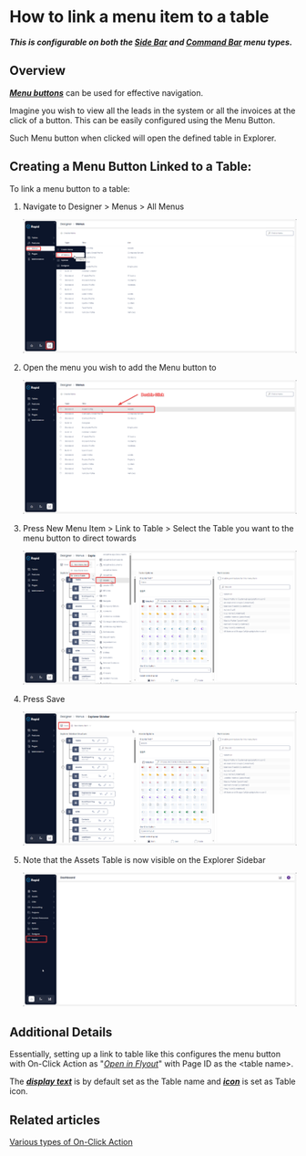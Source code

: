 # How to link a menu item to a table

***This is configurable on both the [Side Bar](/docs/Rapid/3-User%20Manual/Glossary/glossary.md#sidebar) and [Command Bar](/docs/Rapid/3-User%20Manual/Glossary/glossary.md#command-bar) menu types.***

## Overview

[***Menu buttons***](/docs/Rapid/3-User%20Manual/Glossary/glossary.md#menu-item "Menu item") can be used for effective navigation.

Imagine you wish to view all the leads in the system or all the invoices at the click of a button. This can be easily configured using the Menu Button.

Such Menu button when clicked will open the defined table in Explorer.

## Creating a Menu Button Linked to a Table:

To link a menu button to a table:

1. Navigate to Designer &gt; Menus &gt; All Menus 
 
    ![Navigate to All menus](<Navigate to All Menus.png>)
2. Open the menu you wish to add the Menu button to  

    ![Open your menu](<Open your menu.png>)
3. Press New Menu Item &gt; Link to Table &gt; Select the Table you want to the menu button to direct towards  

    ![Create menu linked to table](<Create menu linked to table.png>)
4. Press Save  

    ![Save the menu](<Save menu.png>)
5. Note that the Assets Table is now visible on the Explorer Sidebar  

    ![Observe new menu in Explorer sidebar](<Observe new menu in sidebar.png>)

## Additional Details

Essentially, setting up a link to table like this configures the menu button with On-Click Action as "[*Open in Flyout*](/docs/Rapid/4-Keyper%20Manual/2-Designer/3-Menus/Menu%20Actions/open-in-flyout/open-in-flyout.md "How to open a specific page in Flyout with a click of a Menu button?")" with Page ID as the &lt;table name&gt;.

The [***display text***](/docs/Rapid/4-Keyper%20Manual/2-Designer/3-Menus/3-menu-button-configuration/how-to-create-new-menu-item/how-to-create-new-menu-item.md "How to create a new menu item, set display text and icon?") is by default set as the Table name and [***icon***](/docs/Rapid/4-Keyper%20Manual/2-Designer/3-Menus/3-menu-button-configuration/ "How to create a new menu item, set display text and icon?") is set as Table icon.

## Related articles

[Various types of On-Click Action](/docs/Rapid/4-Keyper%20Manual/2-Designer/3-Menus/3-menu-button-configuration/1-how-to-set-on-click-action-for-a-menu/1-how-to-set-on-click-action-for-a-menu.md "How to set On-Click Action for a menu item?")
